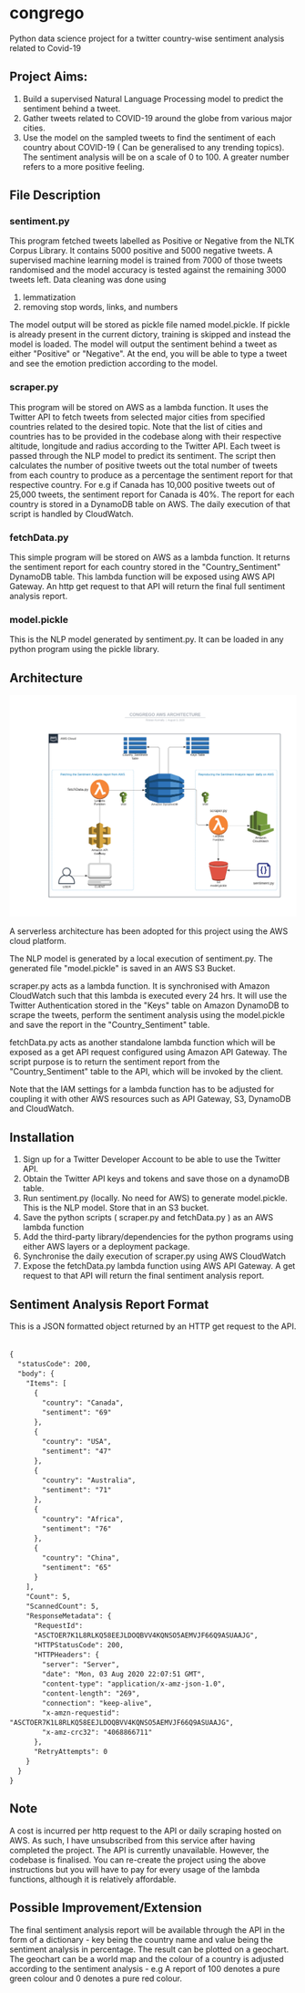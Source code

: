 # congrego
Python data science project for a twitter country-wise sentiment analysis related to Covid-19

## Project Aims:
1. Build a supervised Natural Language Processing model to predict the sentiment behind a tweet.
2. Gather tweets related to COVID-19 around the globe from various major cities.
3. Use the model on the sampled tweets to find the sentiment of each country about COVID-19 ( Can be generalised to any trending topics). The sentiment analysis will be on a scale of 0 to 100. A greater number refers to a more positive feeling.

## File Description
### sentiment.py 
This program fetched tweets labelled as Positive or Negative from the NLTK Corpus Library. 
It contains 5000 positive and 5000 negative tweets. A supervised machine learning model is trained from 
7000 of those tweets randomised and the model accuracy is tested against the remaining 3000 tweets left.
Data cleaning was done using 
1. lemmatization
2. removing stop words, links, and numbers

The model output will be stored as pickle file named model.pickle. If pickle is already present in the current dictory, training is skipped and instead the model is loaded.
The model will output the sentiment behind a tweet as either "Positive" or "Negative".
At the end, you will be able to type a tweet and see the emotion prediction according to the model.
### scraper.py 
This program will be stored on AWS as a lambda function. It uses the Twitter API to fetch tweets from selected major cities from specified countries related to the desired topic. Note that the list of cities and countries has to be provided in the codebase along with their respective altitude, longitude and radius according to the Twitter API. Each tweet is passed through the NLP model to predict its sentiment. The script then calculates the number of positive tweets out the total number of tweets from each country to produce as a percentage the sentiment report for that respective country. For e.g if Canada has 10,000 positive tweets out of 25,000 tweets, the sentiment report for Canada is 40%.
The report for each country is stored in a DynamoDB table on AWS. The daily execution of that script is handled by CloudWatch.
### fetchData.py 
This simple program will be stored on AWS as a lambda function. It returns the sentiment report for each country stored in the "Country_Sentiment" DynamoDB table. This lambda function will be exposed using AWS API Gateway. An http get request to that API will return the final full sentiment analysis report.
### model.pickle
This is the NLP model generated by sentiment.py. It can be loaded in any python program using the pickle library.

## Architecture
![](images/aws_architecture.png)

A serverless architecture has been adopted for this project using the AWS cloud platform. 

The NLP model is generated by a local execution of sentiment.py. The generated file "model.pickle" is saved in an AWS S3 Bucket.

scraper.py acts as a lambda function. It is synchronised with Amazon CloudWatch such that this lambda is executed every 24 hrs. It will use the Twitter Authentication stored in the "Keys" table on Amazon DynamoDB to scrape the tweets, perform the sentiment analysis using the model.pickle and save the report in the "Country_Sentiment" table.

fetchData.py acts as another standalone lambda function which will be exposed as a get API request configured using Amazon API Gateway. The script purpose is to return the sentiment report from the "Country_Sentiment" table to the API, which will be invoked by the client. 

Note that the IAM settings for a lambda function has to be adjusted for coupling it with other AWS resources such as API Gateway, S3, DynamoDB and CloudWatch.

## Installation
1. Sign up for a Twitter Developer Account to be able to use the Twitter API. 
2. Obtain the Twitter API keys and tokens and save those on a dynamoDB table.
3. Run sentiment.py (locally. No need for AWS) to generate model.pickle. This is the NLP model. Store that in an S3 bucket.
4. Save the python scripts ( scraper.py and fetchData.py ) as an AWS lambda function
5. Add the third-party library/dependencies for the python programs using either AWS layers or a deployment package.
6. Synchronise the daily execution of scraper.py using AWS CloudWatch
7. Expose the fetchData.py lambda function using AWS API Gateway. A get request to that API will return the final sentiment analysis report.

## Sentiment Analysis Report Format

This is a JSON formatted object returned by an HTTP get request to the API.

<code>
{
  "statusCode": 200,
  "body": {
    "Items": [
      {
        "country": "Canada",
        "sentiment": "69"
      },
      {
        "country": "USA",
        "sentiment": "47"
      },
      {
        "country": "Australia",
        "sentiment": "71"
      },
      {
        "country": "Africa",
        "sentiment": "76"
      },
      {
        "country": "China",
        "sentiment": "65"
      }
    ],
    "Count": 5,
    "ScannedCount": 5,
    "ResponseMetadata": {
      "RequestId": 
      "ASCTOER7K1L8RLKQ58EEJLDOQBVV4KQNSO5AEMVJF66Q9ASUAAJG",
      "HTTPStatusCode": 200,
      "HTTPHeaders": {
        "server": "Server",
        "date": "Mon, 03 Aug 2020 22:07:51 GMT",
        "content-type": "application/x-amz-json-1.0",
        "content-length": "269",
        "connection": "keep-alive",
        "x-amzn-requestid": "ASCTOER7K1L8RLKQ58EEJLDOQBVV4KQNSO5AEMVJF66Q9ASUAAJG",
        "x-amz-crc32": "4068866711"
      },
      "RetryAttempts": 0
    }
  }
}
</code>

## Note
A cost is incurred per http request to the API or daily scraping hosted on AWS. As such, I have unsubscribed from this service after having completed the project. The API is currently unavailable. However, the codebase is finalised. You can re-create the project using the above instructions but you will have to pay for every usage of the lambda functions, although it is relatively affordable.

## Possible Improvement/Extension
The final sentiment analysis report will be available through the API in the form of a dictionary - key being the country name and value being the sentiment analysis in percentage. The result can be plotted on a geochart. The geochart can be a world map and the colour of a country is adjusted according to the sentiment analysis - e.g A report of 100 denotes a pure green colour and 0 denotes a pure red colour. 